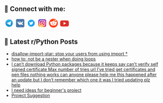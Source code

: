 ## 🔎 Connect with me:
[<img src="https://github.com/bullbesh/bullbesh/blob/main/images/Telegram.png" width="32" height="32" />](https://t.me/bullbesh)
[<img src="https://github.com/bullbesh/bullbesh/blob/main/images/VK.png" width="32" height="32" />](https://vk.com/bullbesh)
[<img src="https://github.com/bullbesh/bullbesh/blob/main/images/Twitter.png" width="32" height="32" />](https://twitter.com/bullbesh1)
[<img src="https://github.com/bullbesh/bullbesh/blob/main/images/Instagram.png" width="32" height="32" />](https://www.instagram.com/bullbesh)
[<img src="https://github.com/bullbesh/bullbesh/blob/main/images/Reddit.png" width="32" height="32" />](https://www.reddit.com/user/bullbesh)
[<img src="https://github.com/bullbesh/bullbesh/blob/main/images/YouTube.png" width="32" height="32" />](https://www.youtube.com/channel/UCtfjRs6uzgq5mfm8S06WTcg)

## 📕 Latest r/Python Posts
<!-- BLOG-POST-LIST:START -->
- [disallow-import-star: stop your users from using import *](https://www.reddit.com/r/Python/comments/128qxfj/disallowimportstar_stop_your_users_from_using/)
- [how to: not be a nester when doing loops](https://www.reddit.com/r/Python/comments/128qqlm/how_to_not_be_a_nester_when_doing_loops/)
- [I can’t download Python packages because it keeps say can’t verify self signed certificate Max number of tries url I’ve tried get certificates and pen files nothing works can anyone please help me this happened after an update but I don’t remember which one it was I tried updating plz help](https://www.reddit.com/r/Python/comments/128o3k7/i_cant_download_python_packages_because_it_keeps/)
- [I need ideas for beginner&#39;s project](https://www.reddit.com/r/Python/comments/128o122/i_need_ideas_for_beginners_project/)
- [Project Suggestion](https://www.reddit.com/r/Python/comments/128m57g/project_suggestion/)
<!-- BLOG-POST-LIST:END -->
